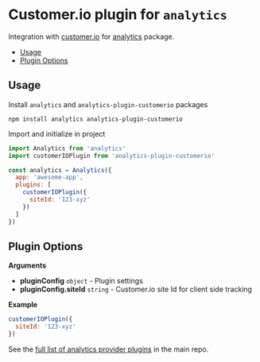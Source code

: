 # Customer.io plugin for `analytics`

Integration with [customer.io](https://customer.io/) for [analytics](https://www.npmjs.com/package/analytics) package.

<!-- ANALYTICS_DOCS:START (TOC) -->
- [Usage](#usage)
- [Plugin Options](#plugin-options)
<!-- ANALYTICS_DOCS:END (TOC) -->

<!-- ANALYTICS_DOCS:START (USAGE) -->
## Usage

Install `analytics` and `analytics-plugin-customerio` packages

```
npm install analytics analytics-plugin-customerio
```

Import and initialize in project

```js
import Analytics from 'analytics'
import customerIOPlugin from 'analytics-plugin-customerio'

const analytics = Analytics({
  app: 'awesome-app',
  plugins: [
    customerIOPlugin({
      siteId: '123-xyz'
    })
  ]
})

```
<!-- ANALYTICS_DOCS:END -->

<!-- ANALYTICS_DOCS:START (API) -->
## Plugin Options

**Arguments**

- **pluginConfig** <code>object</code> - Plugin settings
- **pluginConfig.siteId** <code>string</code> - Customer.io site Id for client side tracking

**Example**

```js
customerIOPlugin({
  siteId: '123-xyz'
})
```
<!-- ANALYTICS_DOCS:END -->


See the [full list of analytics provider plugins](https://github.com/DavidWells/analytics#current-plugins) in the main repo.
